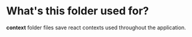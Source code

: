 # What's this folder used for?

**context** folder files save react contexts used throughout the application.
